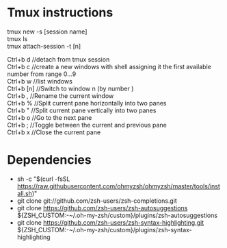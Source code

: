 # Tmux instructions

tmux new -s [session name] <br/>
tmux ls                    <br/>
tmux attach-session -t [n] <br/>

Ctrl+b d                    //detach from tmux session<br/>
Ctrl+b c                    //create a new windows with shell assigning it the first available number from range 0...9<br/>
Ctrl+b w                    //list windows<br/>
Ctrl+b [n]                  //Switch to window n (by number )<br/>
Ctrl+b ,                    //Rename the current window<br/>
Ctrl+b %                    //Split current pane horizontally into two panes<br/>
Ctrl+b "                    //Split current pane vertically into two panes<br/>
Ctrl+b o                    //Go to the next pane<br/>
Ctrl+b ;                    //Toggle between the current and previous pane<br/>
Ctrl+b x                    //Close the current pane<br/>

# Dependencies
* sh -c "$(curl -fsSL https://raw.githubusercontent.com/ohmyzsh/ohmyzsh/master/tools/install.sh)"<br/>
* git clone git://github.com/zsh-users/zsh-completions.git<br/>
* git clone https://github.com/zsh-users/zsh-autosuggestions ${ZSH_CUSTOM:-\~/.oh-my-zsh/custom}/plugins/zsh-autosuggestions<br/>
* git clone https://github.com/zsh-users/zsh-syntax-highlighting.git ${ZSH_CUSTOM:-\~/.oh-my-zsh/custom}/plugins/zsh-syntax-highlighting<br/>


